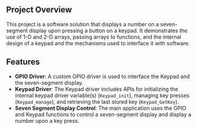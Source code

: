## Project Overview
This project is a software solution that displays a number on a seven-segment display upon pressing a button on a keypad. It demonstrates the use of 1-D and 2-D arrays, passing arrays to functions, and the internal design of a keypad and the mechanisms used to interface it with software.

## Features
- **GPIO Driver**: A custom GPIO driver is used to interface the Keypad and the seven-segment display.
- **Keypad Driver**: The Keypad driver includes APIs for initializing the internal keypad driver variable(s) (`Keypad_init`), managing key presses (`Keypad_manage`), and retrieving the last stored key (`Keypad_GetKey`).
- **Seven Segment Display Control**: The main application uses the GPIO and Keypad functions to control a seven-segment display and display a number upon a key press.